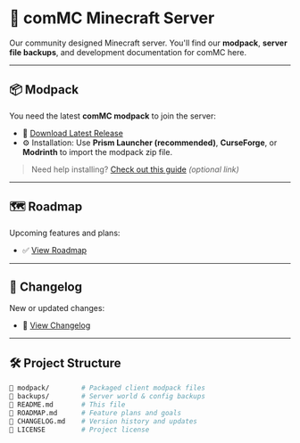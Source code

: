 # 🧱 comMC Minecraft Server

Our community designed Minecraft server.
You'll find our **modpack**, **server file backups**, and development documentation for comMC here.

---

## 📦 Modpack

You need the latest **comMC modpack** to join the server:

- 🔗 [Download Latest Release](https://github.com/argo20k/comMC/releases)
- ⚙️ Installation: Use **Prism Launcher (recommended)**, **CurseForge**, or **Modrinth** to import the modpack zip file.

> Need help installing? [Check out this guide](https://example.com/your-custom-guide) _(optional link)_

---

## 🗺️ Roadmap

Upcoming features and plans:

- ✅ [View Roadmap](./ROADMAP.md)

---

## 📜 Changelog

New or updated changes:

- 🔄 [View Changelog](./CHANGELOG.md)

---

## 🛠️ Project Structure

```bash
📁 modpack/        # Packaged client modpack files
📁 backups/        # Server world & config backups
📄 README.md       # This file
📄 ROADMAP.md      # Feature plans and goals
📄 CHANGELOG.md    # Version history and updates
📄 LICENSE         # Project license
```
